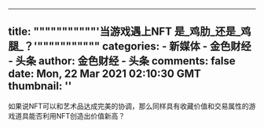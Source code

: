 
---
title: """""""""""'当游戏遇上NFT 是_鸡肋_还是_鸡腿_？'"""""""""""
categories: 
    - 新媒体
    - 金色财经 - 头条
author: 金色财经 - 头条
comments: false
date: Mon, 22 Mar 2021 02:10:30 GMT
thumbnail: ''
---

<div>   
如果说NFT可以和艺术品达成完美的协调，那么同样具有收藏价值和交易属性的游戏道具能否利用NFT创造出价值新高？  
</div>
            